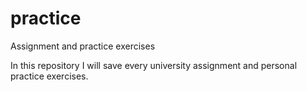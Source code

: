 # practice
Assignment and practice exercises

In this repository I will save every university assignment and personal practice exercises.
